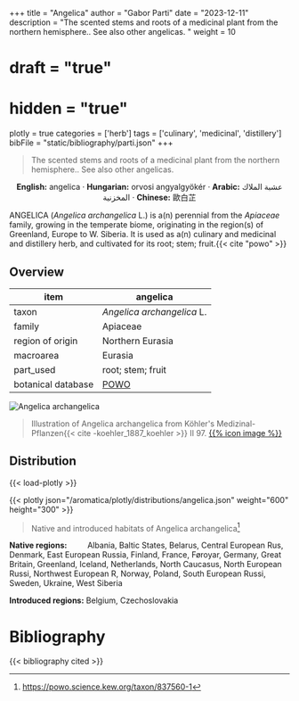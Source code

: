 +++
title = "Angelica"
author = "Gabor Parti"
date = "2023-12-11"
description = "The scented stems and roots of a medicinal plant from the northern hemisphere.. See also other angelicas. "
weight = 10
# draft = "true"
# hidden = "true"
plotly = true
categories = ['herb']
tags = ['culinary', 'medicinal', 'distillery']
bibFile = "static/bibliography/parti.json"
+++

>The scented stems and roots of a medicinal plant from the northern hemisphere.. See also other angelicas.  [<i class="fab fa-wikipedia-w"></i>](https://en.wikipedia.org/wiki/Angelica_archangelica)

<center>

**English:** angelica · **Hungarian:** orvosi angyalgyökér · **Arabic:** <span class="arabic-text" dir="rtl">عشبة الملاك المخزنية</span> · **Chinese:** <span class="traditional-chinese-text">歐白芷</span>

</center>

ANGELICA (*Angelica archangelica* L.) is a(n) perennial from the *Apiaceae* family, growing in the temperate biome, originating in the region(s) of Greenland, Europe to W. Siberia. It is used as a(n) culinary and medicinal and distillery herb, and cultivated for its root; stem; fruit.{{< cite "powo" >}}

## Overview

|       item       |                      angelica                     |
|------------------|---------------------------------------------------|
|       taxon      |             *Angelica archangelica* L.            |
|      family      |                      Apiaceae                     |
| region of origin |                  Northern Eurasia                 |
|     macroarea    |                      Eurasia                      |
|     part_used    |                 root; stem; fruit                 |
|botanical database|[POWO](https://powo.science.kew.org/taxon/837560-1)|

![Angelica archangelica](/images/illustrations/angelica.png?width=40rem "Illustration of Angelica archangelica from Köhler's Medizinal-Pflanzen")

>Illustration of Angelica archangelica from Köhler's Medizinal-Pflanzen{{< cite -koehler_1887_koehler >}} II 97. [{{% icon image %}}](https://www.biodiversitylibrary.org/item/10837#page/537/mode/1up)

## Distribution

{{< load-plotly >}}

{{< plotly json="/aromatica/plotly/distributions/angelica.json" weight="600" height="300" >}}

>Native and introduced habitats of Angelica archangelica[^powo]

[^powo]: https://powo.science.kew.org/taxon/837560-1

<p style="text-align:left;">

**Native regions:** &ensp; &ensp; &ensp; Albania, Baltic States, Belarus, Central European Rus, Denmark, East European Russia, Finland, France, Føroyar, Germany, Great Britain, Greenland, Iceland, Netherlands, North Caucasus, North European Russi, Northwest European R, Norway, Poland, South European Russi, Sweden, Ukraine, West Siberia

**Introduced regions:** Belgium, Czechoslovakia

</p>



# Bibliography

{{< bibliography cited >}}

